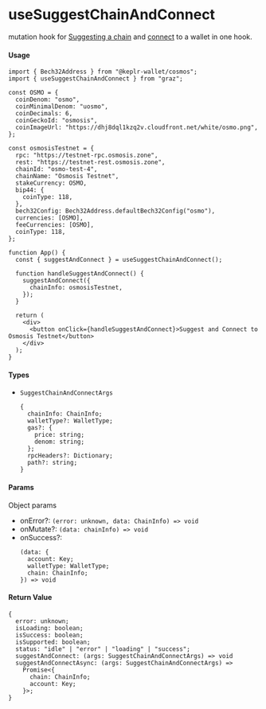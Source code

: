 # useSuggestChainAndConnect

mutation hook for [Suggesting a chain](useSuggestChain.md) and [connect](./useConnect.md) to a wallet in one hook.

#### Usage

```tsx
import { Bech32Address } from "@keplr-wallet/cosmos";
import { useSuggestChainAndConnect } from "graz";

const OSMO = {
  coinDenom: "osmo",
  coinMinimalDenom: "uosmo",
  coinDecimals: 6,
  coinGeckoId: "osmosis",
  coinImageUrl: "https://dhj8dql1kzq2v.cloudfront.net/white/osmo.png",
};

const osmosisTestnet = {
  rpc: "https://testnet-rpc.osmosis.zone",
  rest: "https://testnet-rest.osmosis.zone",
  chainId: "osmo-test-4",
  chainName: "Osmosis Testnet",
  stakeCurrency: OSMO,
  bip44: {
    coinType: 118,
  },
  bech32Config: Bech32Address.defaultBech32Config("osmo"),
  currencies: [OSMO],
  feeCurrencies: [OSMO],
  coinType: 118,
};

function App() {
  const { suggestAndConnect } = useSuggestChainAndConnect();

  function handleSuggestAndConnect() {
    suggestAndConnect({
      chainInfo: osmosisTestnet,
    });
  }

  return (
    <div>
      <button onClick={handleSuggestAndConnect}>Suggest and Connect to Osmosis Testnet</button>
    </div>
  );
}
```

#### Types

- `SuggestChainAndConnectArgs`
  ```tsx
  {
    chainInfo: ChainInfo;
    walletType?: WalletType;
    gas?: {
      price: string;
      denom: string;
    };
    rpcHeaders?: Dictionary;
    path?: string;
  }
  ```

#### Params

Object params

- onError?: `(error: unknown, data: ChainInfo) => void`
- onMutate?: `(data: chainInfo) => void`
- onSuccess?:
  ```tsx
  (data: {
    account: Key;
    walletType: WalletType;
    chain: ChainInfo;
  }) => void
  ```

#### Return Value

```tsx
{
  error: unknown;
  isLoading: boolean;
  isSuccess: boolean;
  isSupported: boolean;
  status: "idle" | "error" | "loading" | "success";
  suggestAndConnect: (args: SuggestChainAndConnectArgs) => void
  suggestAndConnectAsync: (args: SuggestChainAndConnectArgs) =>
    Promise<{
      chain: ChainInfo;
      account: Key;
    }>;
}
```
